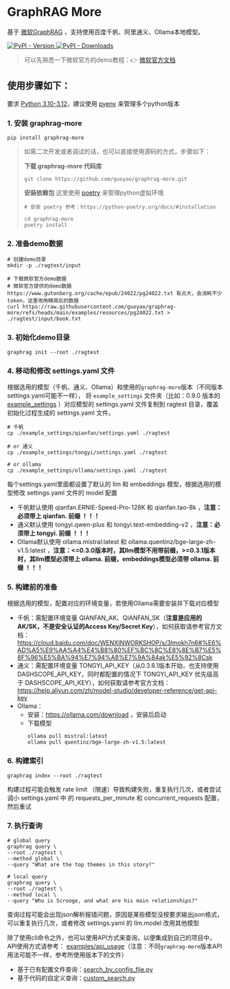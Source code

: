 # GraphRAG More

基于 [微软GraphRAG](https://github.com/microsoft/graphrag) ，支持使用百度千帆、阿里通义、Ollama本地模型。

<div align="left">
  <a href="https://pypi.org/project/graphrag-more/">
    <img alt="PyPI - Version" src="https://img.shields.io/pypi/v/graphrag-more">
  </a>
  <a href="https://pypi.org/project/graphrag-more/">
    <img alt="PyPI - Downloads" src="https://img.shields.io/pypi/dm/graphrag-more">
  </a>
</div>

> 可以先熟悉一下微软官方的demo教程：👉 [微软官方文档](https://microsoft.github.io/graphrag/get_started/)


## 使用步骤如下：

要求 [Python 3.10-3.12](https://www.python.org/downloads/)，建议使用 [pyenv](https://github.com/pyenv) 来管理多个python版本

### 1. 安装 graphrag-more
```shell
pip install graphrag-more
```

> 如需二次开发或者调试的话，也可以直接使用源码的方式，步骤如下：
>
> **下载 graphrag-more 代码库**
> ```shell
> git clone https://github.com/guoyao/graphrag-more.git
> ```
>
> **安装依赖包**
> 这里使用 [poetry](https://python-poetry.org) 来管理python虚拟环境
> ```shell
> # 安装 poetry 参考：https://python-poetry.org/docs/#installation
>
> cd graphrag-more
> poetry install
> ```

### 2. 准备demo数据
```shell
# 创建demo目录
mkdir -p ./ragtest/input

# 下载微软官方demo数据
# 微软官方提供的demo数据 https://www.gutenberg.org/cache/epub/24022/pg24022.txt 有点大，会消耗不少token，这里改用精简后的数据
curl https://raw.githubusercontent.com/guoyao/graphrag-more/refs/heads/main/examples/resources/pg24022.txt > ./ragtest/input/book.txt
```

### 3. 初始化demo目录
```shell
graphrag init --root ./ragtest
```

### 4. 移动和修改 settings.yaml 文件
根据选用的模型（千帆、通义、Ollama）和使用的`graphrag-more`版本（不同版本settings.yaml可能不一样），
将 `example_settings` 文件夹（比如：0.9.0 版本的[example_settings](https://github.com/guoyao/graphrag-more/tree/v0.9.0/example_settings)
）对应模型的 settings.yaml 文件复制到 ragtest 目录，覆盖初始化过程生成的 settings.yaml 文件。
```shell
# 千帆
cp ./example_settings/qianfan/settings.yaml ./ragtest

# or 通义
cp ./example_settings/tongyi/settings.yaml ./ragtest

# or ollama
cp ./example_settings/ollama/settings.yaml ./ragtest
```
每个settings.yaml里面都设置了默认的 llm 和 embeddings 模型，根据选用的模型修改 settings.yaml 文件的 model 配置
* 千帆默认使用 qianfan.ERNIE-Speed-Pro-128K 和 qianfan.tao-8k ，**注意：必须带上 qianfan. 前缀 ！！！**
* 通义默认使用 tongyi.qwen-plus 和 tongyi.text-embedding-v2 ，**注意：必须带上 tongyi. 前缀 ！！！**
* Ollama默认使用 ollama.mistral:latest 和 ollama.quentinz/bge-large-zh-v1.5:latest ，**注意：<=0.3.0版本时，其llm模型不用带前缀，>=0.3.1版本时，其llm模型必须带上 ollama. 前缀，embeddings模型必须带 ollama. 前缀  ！！！**

### 5. 构建前的准备
根据选用的模型，配置对应的环境变量，若使用Ollama需要安装并下载对应模型
* 千帆：需配置环境变量 QIANFAN_AK、QIANFAN_SK（**注意是应用的AK/SK，不是安全认证的Access Key/Secret Key**），如何获取请参考官方文档：https://cloud.baidu.com/doc/WENXINWORKSHOP/s/3lmokh7n6#%E6%AD%A5%E9%AA%A4%E4%B8%80%EF%BC%8C%E8%8E%B7%E5%8F%96%E5%BA%94%E7%94%A8%E7%9A%84ak%E5%92%8Csk
* 通义：需配置环境变量 TONGYI_API_KEY（从0.3.6.1版本开始，也支持使用 DASHSCOPE_API_KEY，同时都配置的情况下 TONGYI_API_KEY 优先级高于 DASHSCOPE_API_KEY），如何获取请参考官方文档：https://help.aliyun.com/zh/model-studio/developer-reference/get-api-key
* Ollama：
  * 安装：https://ollama.com/download ，安装后启动
  * 下载模型
    ```shell
    ollama pull mistral:latest
    ollama pull quentinz/bge-large-zh-v1.5:latest
    ```

### 6. 构建索引
```shell
graphrag index --root ./ragtest
```
构建过程可能会触发 rate limit （限速）导致构建失败，重复执行几次，或者尝试调小 settings.yaml 中
的 requests_per_minute 和 concurrent_requests 配置，然后重试

### 7. 执行查询
```shell
# global query
graphrag query \
--root ./ragtest \
--method global \
--query "What are the top themes in this story?"

# local query
graphrag query \
--root ./ragtest \
--method local \
--query "Who is Scrooge, and what are his main relationships?"
```
查询过程可能会出现json解析报错问题，原因是某些模型没按要求输出json格式，可以重复执行几次，或者修改 settings.yaml 的 llm.model 改用其他模型

除了使用cli命令之外，也可以使用API方式来查询，以便集成到自己的项目中，API使用方式请参考：
[examples/api_usage](https://github.com/guoyao/graphrag-more/tree/main/examples/api_usage)（注意：不同`graphrag-more`版本API用法可能不一样，参考所使用版本下的文件）
* 基于已有配置文件查询：[search_by_config_file.py](https://github.com/guoyao/graphrag-more/tree/main/examples/api_usage/search_by_config_file.py)
* 基于代码的自定义查询：[custom_search.py](https://github.com/guoyao/graphrag-more/tree/main/examples/api_usage/custom_search.py)
